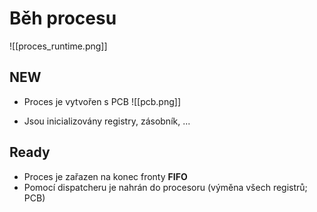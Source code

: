# Běh procesu

![[proces_runtime.png]]

## NEW

- Proces je vytvořen s PCB
![[pcb.png]]

- Jsou inicializovány registry, zásobník, ...

## Ready 

- Proces je zařazen na konec fronty **FIFO**
- Pomocí dispatcheru je nahrán do procesoru (výměna všech registrů; PCB)